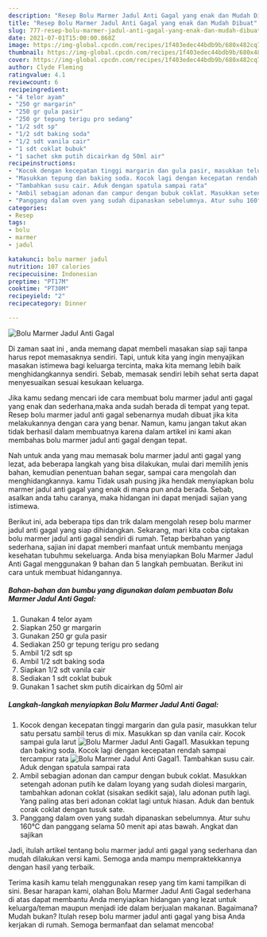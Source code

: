 ```yaml
---
description: "Resep Bolu Marmer Jadul Anti Gagal yang enak dan Mudah Dibuat"
title: "Resep Bolu Marmer Jadul Anti Gagal yang enak dan Mudah Dibuat"
slug: 777-resep-bolu-marmer-jadul-anti-gagal-yang-enak-dan-mudah-dibuat
date: 2021-07-01T15:00:00.868Z
image: https://img-global.cpcdn.com/recipes/1f403edec44bdb9b/680x482cq70/bolu-marmer-jadul-anti-gagal-foto-resep-utama.jpg
thumbnail: https://img-global.cpcdn.com/recipes/1f403edec44bdb9b/680x482cq70/bolu-marmer-jadul-anti-gagal-foto-resep-utama.jpg
cover: https://img-global.cpcdn.com/recipes/1f403edec44bdb9b/680x482cq70/bolu-marmer-jadul-anti-gagal-foto-resep-utama.jpg
author: Clyde Fleming
ratingvalue: 4.1
reviewcount: 6
recipeingredient:
- "4 telor ayam"
- "250 gr margarin"
- "250 gr gula pasir"
- "250 gr tepung terigu pro sedang"
- "1/2 sdt sp"
- "1/2 sdt baking soda"
- "1/2 sdt vanila cair"
- "1 sdt coklat bubuk"
- "1 sachet skm putih dicairkan dg 50ml air"
recipeinstructions:
- "Kocok dengan kecepatan tinggi margarin dan gula pasir, masukkan telur satu persatu sambil terus di mix. Masukkan sp dan vanila cair. Kocok sampai gula larut"
- "Masukkan tepung dan baking soda. Kocok lagi dengan kecepatan rendah sampai tercampur rata"
- "Tambahkan susu cair. Aduk dengan spatula sampai rata"
- "Ambil sebagian adonan dan campur dengan bubuk coklat. Masukkan setengah adonan putih ke dalam loyang yang sudah diolesi margarin, tambahkan adonan coklat (sisakan sedikit saja), lalu adonan putih lagi. Yang paling atas beri adonan coklat lagi untuk hiasan. Aduk dan bentuk corak coklat dengan tusuk sate."
- "Panggang dalam oven yang sudah dipanaskan sebelumnya. Atur suhu 160°C dan panggang selama 50 menit api atas bawah. Angkat dan sajikan"
categories:
- Resep
tags:
- bolu
- marmer
- jadul

katakunci: bolu marmer jadul 
nutrition: 107 calories
recipecuisine: Indonesian
preptime: "PT17M"
cooktime: "PT30M"
recipeyield: "2"
recipecategory: Dinner

---
```



![Bolu Marmer Jadul Anti Gagal](https://img-global.cpcdn.com/recipes/1f403edec44bdb9b/680x482cq70/bolu-marmer-jadul-anti-gagal-foto-resep-utama.jpg)

Di zaman  saat ini , anda memang dapat membeli masakan siap saji tanpa harus repot memasaknya sendiri. Tapi, untuk kita yang ingin menyajikan masakan istimewa bagi keluarga tercinta, maka kita memang lebih baik menghidangkannya sendiri. Sebab, memasak sendiri lebih sehat serta dapat menyesuaikan sesuai kesukaan keluarga.

Jika kamu sedang mencari ide cara membuat bolu marmer jadul anti gagal yang enak dan sederhana,maka anda sudah berada di tempat yang tepat. Resep bolu marmer jadul anti gagal  sebenarnya mudah dibuat jika kita melakukannya dengan cara yang benar. Namun, kamu jangan takut akan tidak berhasil dalam membuatnya 
karena dalam artikel ini kami akan membahas bolu marmer jadul anti gagal dengan tepat.  



Nah untuk anda yang mau memasak bolu marmer jadul anti gagal yang lezat, ada beberapa langkah yang bisa dilakukan, mulai dari memilih jenis bahan, kemudian penentuan bahan segar, sampai cara mengolah dan menghidangkannya. kamu Tidak usah pusing jika hendak menyiapkan bolu marmer jadul anti gagal yang enak di mana pun anda berada. Sebab, asalkan anda  tahu caranya, maka hidangan ini dapat menjadi sajian yang istimewa.

Berikut ini, ada beberapa tips dan trik dalam mengolah resep bolu marmer jadul anti gagal yang siap dihidangkan. Sekarang, mari kita coba ciptakan bolu marmer jadul anti gagal sendiri di rumah. Tetap berbahan yang sederhana, sajian ini dapat memberi manfaat untuk membantu menjaga kesehatan tubuhmu sekeluarga. Anda bisa menyiapkan Bolu Marmer Jadul Anti Gagal menggunakan 9 bahan dan 5 langkah pembuatan. Berikut ini cara untuk membuat hidangannya.

<!--inarticleads1-->

##### Bahan-bahan dan bumbu yang digunakan dalam pembuatan Bolu Marmer Jadul Anti Gagal:

1. Gunakan 4 telor ayam
1. Siapkan 250 gr margarin
1. Gunakan 250 gr gula pasir
1. Sediakan 250 gr tepung terigu pro sedang
1. Ambil 1/2 sdt sp
1. Ambil 1/2 sdt baking soda
1. Siapkan 1/2 sdt vanila cair
1. Sediakan 1 sdt coklat bubuk
1. Gunakan 1 sachet skm putih dicairkan dg 50ml air




<!--inarticleads2-->

##### Langkah-langkah menyiapkan Bolu Marmer Jadul Anti Gagal:

1. Kocok dengan kecepatan tinggi margarin dan gula pasir, masukkan telur satu persatu sambil terus di mix. Masukkan sp dan vanila cair. Kocok sampai gula larut
<img src="https://img-global.cpcdn.com/steps/941628eb790015d5/160x128cq70/bolu-marmer-jadul-anti-gagal-langkah-memasak-1-foto.jpg" alt="Bolu Marmer Jadul Anti Gagal">1. Masukkan tepung dan baking soda. Kocok lagi dengan kecepatan rendah sampai tercampur rata
<img src="https://img-global.cpcdn.com/steps/a747437659880608/160x128cq70/bolu-marmer-jadul-anti-gagal-langkah-memasak-2-foto.jpg" alt="Bolu Marmer Jadul Anti Gagal">1. Tambahkan susu cair. Aduk dengan spatula sampai rata
1. Ambil sebagian adonan dan campur dengan bubuk coklat. Masukkan setengah adonan putih ke dalam loyang yang sudah diolesi margarin, tambahkan adonan coklat (sisakan sedikit saja), lalu adonan putih lagi. Yang paling atas beri adonan coklat lagi untuk hiasan. Aduk dan bentuk corak coklat dengan tusuk sate.
1. Panggang dalam oven yang sudah dipanaskan sebelumnya. Atur suhu 160°C dan panggang selama 50 menit api atas bawah. Angkat dan sajikan




Jadi, itulah artikel tentang  bolu marmer jadul anti gagal  yang sederhana dan mudah dilakukan versi kami. Semoga anda mampu mempraktekkannya dengan hasil yang terbaik. 

Terima kasih kamu telah menggunakan resep yang tim kami tampilkan di sini. Besar harapan kami, olahan  Bolu Marmer Jadul Anti Gagal sederhana di atas dapat membantu Anda menyiapkan hidangan yang lezat untuk keluarga/teman maupun menjadi ide dalam berjualan makanan. Bagaimana? Mudah bukan? Itulah resep bolu marmer jadul anti gagal yang bisa Anda kerjakan di rumah. Semoga bermanfaat dan selamat mencoba!

